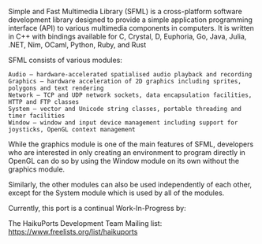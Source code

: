 Simple and Fast Multimedia Library (SFML) is a cross-platform software development library designed to provide
a simple application programming interface (API) to various multimedia components in computers. It is written
in C++ with bindings available for C, Crystal, D, Euphoria, Go, Java, Julia, .NET, Nim, OCaml, Python, Ruby, and Rust

SFML consists of various modules:

    Audio – hardware-accelerated spatialised audio playback and recording
    Graphics – hardware acceleration of 2D graphics including sprites, polygons and text rendering
    Network – TCP and UDP network sockets, data encapsulation facilities, HTTP and FTP classes
    System – vector and Unicode string classes, portable threading and timer facilities
    Window – window and input device management including support for joysticks, OpenGL context management

While the graphics module is one of the main features of SFML, developers who are interested in only creating an environment to program directly
in OpenGL can do so by using the Window module on its own without the graphics module. 

Similarly, the other modules can also be used independently of each other, except for the System module which is used by all of the modules. 

Currently, this port is a continual Work-In-Progress by:

The HaikuPorts Development Team
Mailing list: https://www.freelists.org/list/haikuports
